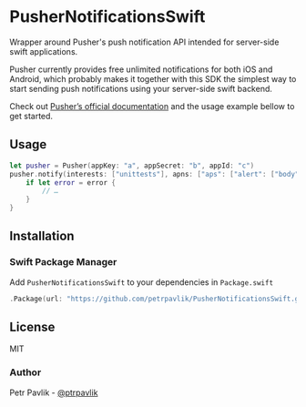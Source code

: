 # PusherNotificationsSwift
Wrapper around Pusher's push notification API intended for server-side swift applications.

Pusher currently provides free unlimited notifications for both iOS and Android, which probably makes it together with this SDK the simplest way to start sending push notifications using your server-side swift backend.

Check out [Pusher’s official documentation](https://pusher.com/docs/push_notifications) and the usage example bellow to get started.

## Usage
```swift
let pusher = Pusher(appKey: "a", appSecret: "b", appId: "c")
pusher.notify(interests: ["unittests"], apns: ["aps": ["alert": ["body": "hello world"]]]) { (error) in
    if let error = error {
	    // …
    }
}
```

## Installation
### Swift Package Manager
Add `PusherNotificationsSwift` to your dependencies in `Package.swift`
```Swift
.Package(url: "https://github.com/petrpavlik/PusherNotificationsSwift.git", majorVersion: 0),
```

## License
MIT

### Author
Petr Pavlik - [@ptrpavlik](https://twitter.com/ptrpavlik)